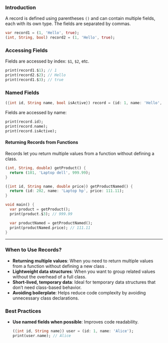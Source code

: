 
### Introduction

A record is defined using parentheses `()` and can contain multiple fields, each with its own type. The fields are separated by commas.

```dart
var record1 = (1, 'Hello', true);
(int, String, bool) record2 = (1, 'Hello', true);
```

### Accessing Fields

Fields are accessed by index: `$1`, `$2`, etc.

```dart
print(record1.$1); // 1
print(record2.$2); // Hello
print(record1.$3); // true
```

### Named Fields

```dart
({int id, String name, bool isActive}) record = (id: 1, name: 'Hello', isActive: true);
```

Fields are accessed by name:

```dart
print(record.id); 
print(record.name);  
print(record.isActive); 
```

#### Returning Records from Functions

Records let you return multiple values from a function without defining a class.

```dart
(int, String, double) getProduct() {
  return (101, 'Laptop dell', 999.99);
}

({int id, String name, double price}) getProductNamed() {
  return (id: 202, name: 'Laptop hp', price: 111.11);
}

void main() {
  var product = getProduct();
  print(product.$3); // 999.99

  var productNamed = getProductNamed();
  print(productNamed.price); // 111.11
}
```

---

### When to Use Records?

- **Returning multiple values**: When you need to return multiple values from a function without defining a new class .
- **Lightweight data structures**: When you want to group related values without the overhead of a full class.
- **Short-lived, temporary data**: Ideal for temporary data structures that don’t need class-based behavior.
- **Avoiding boilerplate**: Helps reduce code complexity by avoiding unnecessary class declarations.

### Best Practices

- **Use named fields when possible**: Improves code readability.
  ```dart
  ({int id, String name}) user = (id: 1, name: 'Alice');
  print(user.name); // Alice
  ```
